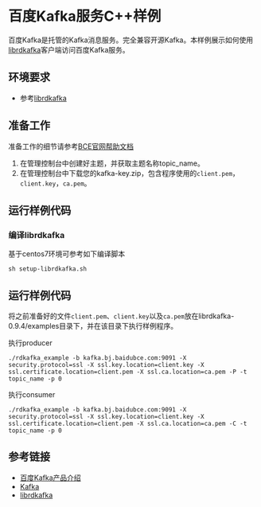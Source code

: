 # 百度Kafka服务C++样例

百度Kafka是托管的Kafka消息服务。完全兼容开源Kafka。本样例展示如何使用[librdkafka](https://github.com/edenhill/librdkafka)客户端访问百度Kafka服务。

## 环境要求

- 参考[librdkafka](https://github.com/edenhill/librdkafka#requirements)

## 准备工作

准备工作的细节请参考[BCE官网帮助文档](https://cloud.baidu.com/doc/Kafka/QuickGuide.html)

1. 在管理控制台中创建好主题，并获取主题名称topic_name。
2. 在管理控制台中下载您的kafka-key.zip，包含程序使用的`client.pem`，`client.key`，`ca.pem`。

## 运行样例代码

### 编译librdkafka

基于centos7环境可参考如下编译脚本

    sh setup-librdkafka.sh

## 运行样例代码

将之前准备好的文件`client.pem`、`client.key`以及`ca.pem`放在librdkafka-0.9.4/examples目录下，并在该目录下执行样例程序。

执行producer

    ./rdkafka_example -b kafka.bj.baidubce.com:9091 -X security.protocol=ssl -X ssl.key.location=client.key -X ssl.certificate.location=client.pem -X ssl.ca.location=ca.pem -P -t topic_name -p 0

执行consumer

    ./rdkafka_example -b kafka.bj.baidubce.com:9091 -X security.protocol=ssl -X ssl.key.location=client.key -X ssl.certificate.location=client.pem -X ssl.ca.location=ca.pem -C -t topic_name -p 0

## 参考链接

- [百度Kafka产品介绍](https://cloud.baidu.com/product/kafka.html)
- [Kafka](http://kafka.apache.org/)
- [librdkafka](https://github.com/edenhill/librdkafka)